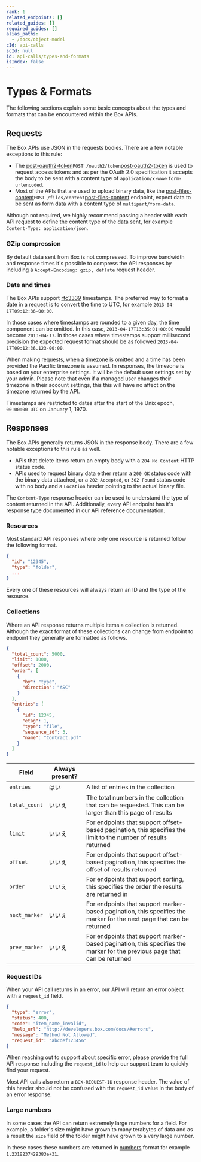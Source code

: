 ```yaml
---
rank: 1
related_endpoints: []
related_guides: []
required_guides: []
alias_paths:
  - /docs/object-model
cId: api-calls
scId: null
id: api-calls/types-and-formats
isIndex: false
---
```

# Types & Formats

The following sections explain some basic concepts about the types and formats
that can be encountered within the Box APIs.

## Requests

The Box APIs use JSON in the requests bodies. There are a few notable exceptions
to this rule:

* The [post-oauth2-token][post-oauth2-token]`POST /oauth2/token`[post-oauth2-token][post-oauth2-token] is used to request access tokens
  and as per the OAuth 2.0 specification it accepts the body to be sent
  with a content type of `application/x-www-form-urlencoded`.
* Most of the APIs that are used to upload binary data, like the
  [post-files-content][post-files-content]`POST /files/content`[post-files-content][post-files-content] endpoint, expect data to be sent
  as form data with a content type of `multipart/form-data`.

<Message type="notice">

Although not required, we highly recommend passing a header with each API
request to define the content type of the data sent, for example
`Content-Type: application/json`.

</Message>

### GZip compression

By default data sent from Box is not compressed. To improve bandwidth and
response times it's possible to compress the API responses by including
a `Accept-Encoding: gzip, deflate` request header.

### Date and times

The Box APIs support [rfc3339][rfc3339] timestamps. The preferred way to format
a date in a request is to convert the time to UTC, for example `2013-04-17T09:12:36-00:00`.

In those cases where timestamps are rounded to a given day, the time component
can be omitted. In this case, `2013-04-17T13:35:01+00:00` would become
`2013-04-17`. In those cases where timestamps support millisecond precision the expected
request format should be as followed `2013-04-17T09:12:36.123-00:00`.

When making requests, when a timezone is omitted and a time has been provided
the Pacific timezone is assumed. In responses, the timezone is based on your
enterprise settings. It will be the default user settings set by your admin.
Please note that even if a managed user changes their timezone in their account
settings, this this will have no affect on the timezone returned by the API.

Timestamps are restricted to dates after the start of the Unix epoch, `00:00:00
UTC` on January 1, 1970.

## Responses

The Box APIs generally returns JSON in the response body. There are a few notable
exceptions to this rule as well.

* APIs that delete items return an empty body with a `204 No Content` HTTP
  status code.
* APIs used to request binary data either return a `200 OK` status code with the
  binary data attached, or a `202 Accepted`, or `302 Found` status code with no
  body and a `Location` header pointing to the actual binary file.

<Message type="notice">

The `Content-Type` response header can be used to understand the type of
content returned in the API. Additionally, every API endpoint has it's
response type documented in our API reference documentation.

</Message>

### Resources

Most standard API responses where only one resource is returned follow the
following format.

```json
{
  "id": "12345",
  "type": "folder",
  ...
}
```

Every one of these resources will always return an ID and the type of the resource.

### Collections

Where an API response returns multiple items a collection is returned. Although
the exact format of these collections can change from endpoint to endpoint they
generally are formatted as follows.

```json
{
  "total_count": 5000,
  "limit": 1000,
  "offset": 2000,
  "order": [
    {
      "by": "type",
      "direction": "ASC"
    }
  ],
  "entries": [
    {
      "id": 12345,
      "etag": 1,
      "type": "file",
      "sequence_id": 3,
      "name": "Contract.pdf"
    }
  ]
}
```

<!-- markdownlint-disable line-length -->

| Field         | Always present? |                                                                                                                          |
| ------------- | --------------- | ------------------------------------------------------------------------------------------------------------------------ |
| `entries`     | はい              | A list of entries in the collection                                                                                      |
| `total_count` | いいえ             | The total numbers in the collection that can be requested. This can be larger than this page of results                  |
| `limit`       | いいえ             | For endpoints that support offset-based pagination, this specifies the limit to the number of results returned           |
| `offset`      | いいえ             | For endpoints that support offset-based pagination, this specifies the offset of results returned                        |
| `order`       | いいえ             | For endpoints that support sorting, this specifies the order the results are returned in                                 |
| `next_marker` | いいえ             | For endpoints that support marker-based pagination, this specifies the marker for the next page that can be returned     |
| `prev_marker` | いいえ             | For endpoints that support marker-based pagination, this specifies the marker for the previous page that can be returned |

<!-- markdownlint-enable line-length -->

### Request IDs

When your API call returns in an error, our API will return an error
object with a `request_id` field.

```json
{
  "type": "error",
  "status": 400,
  "code": "item_name_invalid",
  "help_url": "http://developers.box.com/docs/#errors",
  "message": "Method Not Allowed",
  "request_id": "abcdef123456"
}
```

When reaching out to support about specific error, please provide the full API
response including the `request_id` to help our support team to quickly find your
request.

<Message type="notice">

Most API calls also return a `BOX-REQUEST-ID` response header. The value of
this header should not be confused with the `request_id` value in the body of
an error response.

</Message>

### Large numbers

In some cases the API can return extremely large numbers for a field. For
example, a folder's size might have grown to many terabytes of data and
as a result the `size` field of the folder might have grown to a very large
number.

In these cases these numbers are returned in [numbers][numbers] format for
example `1.2318237429383e+31`.

[post-oauth2-token]: endpoint://post-oauth2-token

[post-files-content]: endpoint://post-files-content

[numbers]: https://en.wikipedia.org/wiki/IEEE_754

[rfc3339]: https://www.ietf.org/rfc/rfc3339.txt
